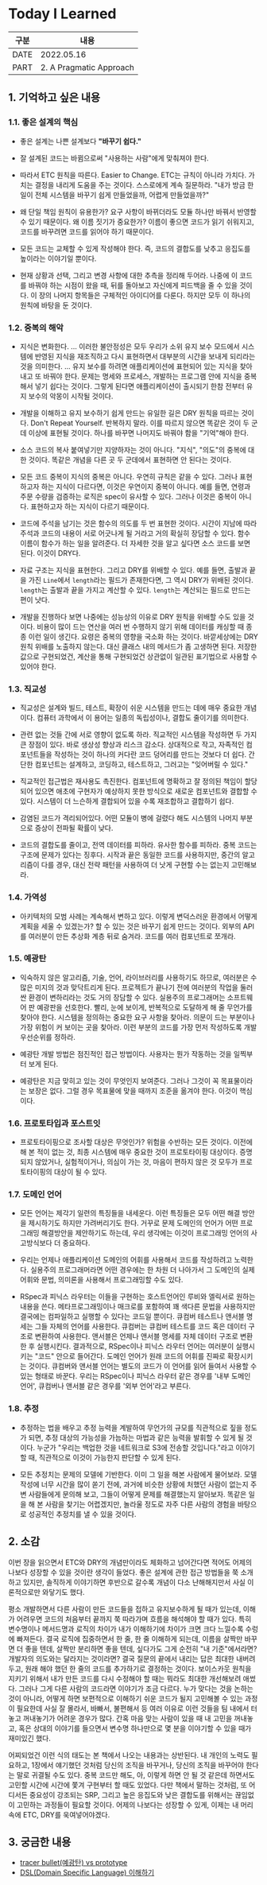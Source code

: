 # Today I Learned
| 구분  | 내용                     |
|------|-------------------------|
| DATE | 2022.05.16              |
| PART | 2. A Pragmatic Approach |


## 1. 기억하고 싶은 내용
### 1.1. 좋은 설계의 핵심 
* 좋은 설계는 나쁜 설계보다 <strong>"바꾸기 쉽다."</strong>

* 잘 설계된 코드는 바뀜으로써 "사용하는 사람"에게 맞춰져야 한다. 

* 따라서 ETC 원칙을 따른다. Easier to Change. ETC는 규칙이 아니라 가치다. 가치는 결정을 내리게 도움을 주는 것이다. 스스로에게 계속 질문하라. "내가 방금 한 일이 전체 시스템을 바꾸기 쉽게 만들었을까, 어렵게 만들었을까?"

* 왜 단일 책임 원칙이 유용한가? 요구 사항이 바뀌더라도 모듈 하나만 바꿔서 반영할 수 있기 때문이다. 왜 이름 짓기가 중요한가? 이름이 좋으면 코드가 읽기 쉬워지고, 코드를 바꾸려면 코드를 읽어야 하기 때문이다. 

* 모든 코드는 교체할 수 있게 작성해야 한다. 즉, 코드의 결합도를 낮추고 응집도를 높이라는 이야기일 뿐이다. 

* 현재 상황과 선택, 그리고 변경 사항에 대한 추측을 정리해 두어라. 나중에 이 코드를 바꿔야 하는 시점이 왔을 때, 뒤를 돌아보고 자신에게 피드백을 줄 수 있을 것이다. 이 장의 나머지 항목들은 구체적인 아이디어를 다룬다. 하지만 모두 이 하나의 원칙에 바탕을 둔 것이다. 

### 1.2. 중복의 해악
* 지식은 변화한다. ... 이러한 불안정성은 모두 우리가 소위 유지 보수 모드에서 시스템에 반영된 지식을 재조직하고 다시 표현하면서 대부분의 시간을 보내게 되리라는 것을 의미한다. ... 유지 보수를 하려면 애플리케이션에 표현되어 있는 지식을 찾아내고 또 바꿔야 한다. 문제는 명세와 프로세스, 개발하는 프로그램 안에 지식을 중복해서 넣기 쉽다는 것이다. 그렇게 된다면 애플리케이션이 출시되기 한참 전부터 유지 보수의 악몽이 시작될 것이다. 

* 개발을 이해하고 유지 보수하기 쉽게 만드는 유일한 길은 DRY 원칙을 따르는 것이다. Don't Repeat Yourself. 반복하지 말라. 이를 따르지 않으면 똑같은 것이 두 군데 이상에 표현될 것이다. 하나를 바꾸면 나머지도 바꿔야 함을 "기억"해야 한다. 

* 소스 코드의 복사 붙여넣기만 지양하자는 것이 아니다. "지식", "의도"의 중복에 대한 것이다. 똑같은 개념을 다른 곳 두 군데에서 표현하면 안 된다는 것이다. 

* 모든 코드 중복이 지식의 중복은 아니다. 우연히 규칙은 같을 수 있다. 그러나 표현하고자 하는 지식이 다르다면, 이것은 우연이지 중복이 아니다. 예를 들면, 연령과 주문 수량을 검증하는 로직은 spec이 유사할 수 있다. 그러나 이것은 중복이 아니다. 표현하고자 하는 지식이 다르기 때문이다. 

* 코드에 주석을 남기는 것은 함수의 의도를 두 번 표현한 것이다. 시간이 지남에 따라 주석과 코드의 내용이 서로 어긋나게 될 거라고 거의 확실히 장담할 수 있다. 함수 이름이 함수가 하는 일을 알려준다. 더 자세한 것을 알고 싶다면 소스 코드를 보면 된다. 이것이 DRY다. 

* 자료 구조는 지식을 표현한다. 그리고 DRY를 위배할 수 있다. 예를 들면, 출발과 끝을 가진 `Line`에서 `length`라는 필드가 존재한다면, 그 역시 DRY가 위배된 것이다. `length`는 출발과 끝을 가지고 계산할 수 있다. `length`는 계산되는 필드로 만드는 편이 낫다. 

* 개발을 진행하다 보면 나중에는 성능상의 이유로 DRY 원칙을 위배할 수도 있을 것이다. 비용이 많이 드는 연산을 여러 번 수행하지 않기 위해 데이터를 캐싱할 때 종종 이런 일이 생긴다. 요령은 중복의 영향을 국소화 하는 것이다. 바깥세상에는 DRY 원칙 위배를 노출하지 않는다. 대신 클래스 내의 메서드가 좀 고생하면 된다. 저장한 값으로 구현되었건, 계산을 통해 구현되었건 상관없이 일관된 표기법으로 사용할 수 있어야 한다. 

### 1.3. 직교성
* 직교성은 설계와 빌드, 테스트, 확장이 쉬운 시스템을 만드는 데에 매우 중요한 개념이다. 컴퓨터 과학에서 이 용어는 일종의 독립성이나, 결합도 줄이기를 의미한다. 

* 관련 없는 것들 간에 서로 영향이 없도록 하라. 직교적인 시스템을 작성하면 두 가지 큰 장점이 있다. 바로 생상성 향상과 리스크 감소다. 상대적으로 작고, 자족적인 컴포넌트들을 작성하는 것이 하나의 커다란 코드 덩어리를 만드는 것보다 더 쉽다. 간단한 컴포넌트는 설계하고, 코딩하고, 테스트하고, 그러고는 "잊어버릴 수 있다."

* 직교적인 접근법은 재사용도 촉진한다. 컴포넌트에 명확하고 잘 정의된 책임이 할당되어 있으면 애초에 구현자가 예상하지 못한 방식으로 새로운 컴포넌트와 결합할 수 있다. 시스템이 더 느슨하게 결합되어 있을 수록 재조합하고 결합하기 쉽다. 

* 감염된 코드가 격리되어있다. 어떤 모듈이 병에 걸렸다 해도 시스템의 나머지 부분으로 증상이 전파될 확률이 낮다. 

* 코드의 결합도를 줄이고, 전역 데이터를 피하라. 유사한 함수를 피하라. 중복 코드는 구조에 문제가 있다는 징후다. 시작과 끝은 동일한 코드를 사용하지만, 중간의 알고리즘이 다를 경우, 대신 전략 패턴을 사용하여 더 낫게 구현할 수는 없는지 고민해보라.

### 1.4. 가역성 
* 아키텍처의 모범 사례는 계속해서 변하고 있다. 이렇게 변덕스러운 환경에서 어떻게 계획을 세울 수 있겠는가? 할 수 있는 것은 바꾸기 쉽게 만드는 것이다. 외부의 API를 여러분이 만든 추상화 계층 뒤로 숨겨라. 코드를 여러 컴포넌트로 쪼개라. 

### 1.5. 예광탄
* 익숙하지 않은 알고리즘, 기술, 언어, 라이브러리를 사용하기도 하므로, 여러분은 수많은 미지의 것과 맞닥트리게 된다. 프로젝트가 끝나기 전에 여러분의 작업을 둘러싼 환경이 변하리라는 것도 거의 장담할 수 있다. 실용주의 프로그래머는 소프트웨어 판 예광판을 선호한다. 빨리, 눈에 보이게, 반복적으로 도달하게 해 줄 무언가를 찾아야 한다. 시스템을 정의하는 중요한 요구 사항을 찾아라. 의문이 드는 부분이나 가장 위험이 커 보이는 곳을 찾아라. 이런 부분의 코드를 가장 먼저 작성하도록 개발 우선순위를 정하라.

* 예광탄 개발 방법은 점진적인 접근 방법이다. 사용자는 뭔가 작동하는 것을 일찍부터 보게 된다. 

* 예광탄은 지금 맞히고 있는 것이 무엇인지 보여준다. 그러나 그것이 꼭 목표물이라는 보장은 없다. 그럴 경우 목표물에 맞을 때까지 조준을 옮겨야 한다. 이것이 핵심이다. 

### 1.6. 프로토타입과 포스트잇 
* 프로토타이핑으로 조사할 대상은 무엇인가? 위험을 수반하는 모든 것이다. 이전에 해 본 적이 없는 것, 최종 시스템에 매우 중요한 것이 프로토타이핑 대상이다. 증명되지 않았거나, 실험적이거나, 의심이 가는 것, 마음이 편하지 않은 것 모두가 프로토타이핑의 대상이 될 수 있다. 

### 1.7. 도메인 언어 
* 모든 언어는 제각기 일련의 특징들을 내세운다. 이런 특징들은 모두 어떤 해결 방안을 제시하기도 하지만 가려버리기도 한다. 거꾸로 문제 도메인의 언어가 어떤 프로그래밍 해결방안을 제안하기도 하는데, 우리 생각에는 이것이 프로그래밍 언어의 사고방식보다 더 중요하다. 

* 우리는 언제나 애플리케이션 도메인의 어휘를 사용해서 코드를 작성하려고 노력한다. 실용주의 프로그래머라면 어떤 경우에는 한 차원 더 나아가서 그 도메인의 실제 어휘와 문법, 의미론을 사용해서 프로그래밍할 수도 있다. 

* RSpec과 피닉스 라우터는 이들을 구현하는 호스트언어인 루비와 엘릭서로 원하는 내용을 쓴다. 메타프로그래밍이나 매크로를 포함하여 꽤 색다른 문법을 사용하지만 결국에는 컴파일하고 실행할 수 있다는 코드일 뿐이다. 큐컴버 테스트나 앤서블 명세는 그들 자체의 언어를 사용한다. 큐컴버는 큐컴버 테스트를 코드 혹은 데이터 구조로 변환하여 사용한다. 앤서블은 언제나 앤서블 명세를 자체 데이터 구조로 변환한 후 실행시킨다. 결과적으로, RSpec이나 피닉스 라우터 언어는 여러분이 실행시키는 "코드" 안으로 들어간다. 도메인 언어가 원래 코드의 어휘를 진짜로 확장시키는 것이다. 큐컴버와 앤서블 언어는 별도의 코드가 이 언어를 읽어 들여서 사용할 수 있는 형태로 바꾼다. 우리는 RSpec이나 피닉스 라우터 같은 경우를 '내부 도메인 언어', 큐컴버나 앤서블 같은 경우를 '외부 언어'라고 부른다.

### 1.8. 추정 
* 추정하는 법을 배우고 추정 능력을 계발하여 무언가의 규모를 직관적으로 짚을 정도가 되면, 추정 대상의 가능성을 가늠하는 마법과 같은 능력을 발휘할 수 있게 될 것이다. 누군가 "우리는 백업한 것을 네트워크로 S3에 전송할 것입니다."라고 이야기할 때, 직관적으로 이것이 가능한지 판단할 수 있게 된다. 

* 모든 추정치는 문제의 모델에 기반한다. 이미 그 일을 해본 사람에게 물어보라. 모델 작성에 너무 시간을 많이 쏟기 전에, 과거에 비슷한 상황에 처했던 사람이 없는지 주변 사람들에게 문의해 보고, 그들이 어떻게 문제를 해결했는지 알아보자. 똑같은 일을 해 본 사람을 찾기는 어렵겠지만, 놀라울 정도로 자주 다른 사람의 경험을 바탕으로 성공적인 추정치를 낼 수 있을 것이다. 

## 2. 소감
이번 장을 읽으면서 ETC와 DRY의 개념만이라도 체화하고 넘어간다면 적어도 어제의 나보다 성장할 수 있을 것이란 생각이 들었다. 
좋은 설계에 관한 접근 방법들을 쭉 소개하고 있지만, 솔직하게 이야기하면 후반으로 갈수록 개념이 다소 난해해지만서 사실 이론적으로만 와닿기도 했다. 

평소 개발하면서 다른 사람이 만든 코드들을 접하고 유지보수하게 될 때가 있는데, 이해가 어려우면 코드의 처음부터 끝까지 쭉 따라가며 흐름을 해석해야 할 때가 있다. 특히 변수명이나 메서드명과 로직의 차이가 내가 이해하기에 차이가 크면 크다 느낄수록 수렁에 빠져든다. 결국 로직에 집중하면서 한 줄, 한 줄 이해하게 되는데, 이름을 살짝만 바꾸면 더 좋을 텐데, 살짝만 분리하면 좋을 텐데, 싶다가도 그게 순전히 "내 기준"에서라면? 개발자의 의도와는 달라지는 것이라면? 결국 질문의 끝에서 내리는 답은 최대한 내버려두고, 원래 해야 했던 한 줄의 코드를 추가하기로 결정하는 것이다. 
보이스카웃 원칙을 지키기 위해서 내가 만든 코드를 다시 수정해야 할 때는 뭐라도 최대한 개선해보려 애썼다. 그러나 그게 다른 사람의 코드라면 이야기가 조금 다르다. 누가 맞다는 것을 논하는 것이 아니라, 어떻게 하면 보편적으로 이해하기 쉬운 코드가 될지 고민해볼 수 있는 과정이 필요한데 사실 잘 몰라서, 바빠서, 불편해서 등 여러 이유로 이런 것들을 팀 내에서 터놓고 꺼내놓기가 어려운 경우가 많다. 
간혹 마음 맞는 사람이 있을 때 내 고민을 꺼내놓고, 혹은 상대의 이야기를 들으면서 변수명 하나만으로 몇 분을 이야기할 수 있을 때가 재미있긴 했다. 

어찌되었건 이런 식의 태도는 본 책에서 나오는 내용과는 상반된다. 내 개인의 노력도 필요하고, 1장에서 얘기했던 것처럼 당신의 조직을 바꾸거나, 당신의 조직을 바꾸어야 한다는 말로 귀결될 수도 있다. 중복 코드만 해도, 아, 이렇게 하면 안 될 것 같은데 하면서도 고민할 시간에 시간에 쫓겨 구현부터 할 때도 있었다. 다만 책에서 말하는 것처럼, 또 어디서든 중요성이 강조되는 SRP, 그리고 높은 응집도와 낮은 결합도를 위해서는 끊임없이 고민하는 과정들이 필요할 것이다. 어제의 나보다는 성장할 수 있게, 이제는 내 머리속에 ETC, DRY를 욱여넣어야겠다. 

## 3. 궁금한 내용 
* [tracer bullet(예광탄) vs prototype](https://medium.com/@saptanto.sindu/tracer-bullet-vs-prototyping-707dc39204)
* [DSL(Domain Specific Language) 이해하기](https://unabated.tistory.com/entry/DSLDomain-Specific-Language-%EC%9D%B4%ED%95%B4%ED%95%98%EA%B8%B0)